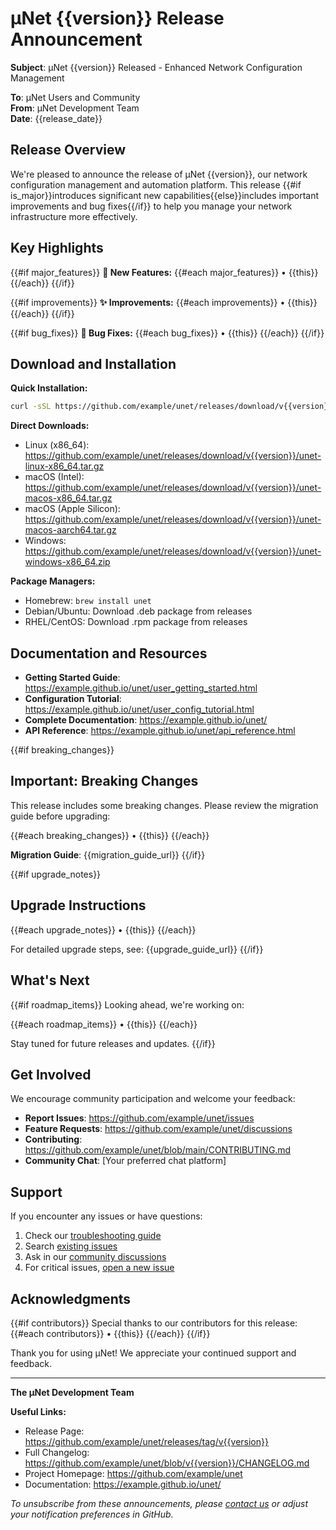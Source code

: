# μNet {{version}} Release Announcement

**Subject**: μNet {{version}} Released - Enhanced Network Configuration Management

**To**: μNet Users and Community  
**From**: μNet Development Team  
**Date**: {{release_date}}

## Release Overview

We're pleased to announce the release of μNet {{version}}, our network configuration management and automation platform. This release {{#if is_major}}introduces significant new capabilities{{else}}includes important improvements and bug fixes{{/if}} to help you manage your network infrastructure more effectively.

## Key Highlights

{{#if major_features}}
**🚀 New Features:**
{{#each major_features}}
• {{this}}
{{/each}}
{{/if}}

{{#if improvements}}
**✨ Improvements:**
{{#each improvements}}
• {{this}}
{{/each}}
{{/if}}

{{#if bug_fixes}}
**🐛 Bug Fixes:**
{{#each bug_fixes}}
• {{this}}
{{/each}}
{{/if}}

## Download and Installation

**Quick Installation:**
```bash
curl -sSL https://github.com/example/unet/releases/download/v{{version}}/install.sh | bash
```

**Direct Downloads:**
- Linux (x86_64): https://github.com/example/unet/releases/download/v{{version}}/unet-linux-x86_64.tar.gz
- macOS (Intel): https://github.com/example/unet/releases/download/v{{version}}/unet-macos-x86_64.tar.gz
- macOS (Apple Silicon): https://github.com/example/unet/releases/download/v{{version}}/unet-macos-aarch64.tar.gz
- Windows: https://github.com/example/unet/releases/download/v{{version}}/unet-windows-x86_64.zip

**Package Managers:**
- Homebrew: `brew install unet`
- Debian/Ubuntu: Download .deb package from releases
- RHEL/CentOS: Download .rpm package from releases

## Documentation and Resources

- **Getting Started Guide**: https://example.github.io/unet/user_getting_started.html
- **Configuration Tutorial**: https://example.github.io/unet/user_config_tutorial.html
- **Complete Documentation**: https://example.github.io/unet/
- **API Reference**: https://example.github.io/unet/api_reference.html

{{#if breaking_changes}}
## Important: Breaking Changes

This release includes some breaking changes. Please review the migration guide before upgrading:

{{#each breaking_changes}}
• {{this}}
{{/each}}

**Migration Guide**: {{migration_guide_url}}
{{/if}}

{{#if upgrade_notes}}
## Upgrade Instructions

{{#each upgrade_notes}}
• {{this}}
{{/each}}

For detailed upgrade steps, see: {{upgrade_guide_url}}
{{/if}}

## What's Next

{{#if roadmap_items}}
Looking ahead, we're working on:

{{#each roadmap_items}}
• {{this}}
{{/each}}

Stay tuned for future releases and updates.
{{/if}}

## Get Involved

We encourage community participation and welcome your feedback:

- **Report Issues**: https://github.com/example/unet/issues
- **Feature Requests**: https://github.com/example/unet/discussions
- **Contributing**: https://github.com/example/unet/blob/main/CONTRIBUTING.md
- **Community Chat**: [Your preferred chat platform]

## Support

If you encounter any issues or have questions:

1. Check our [troubleshooting guide](https://example.github.io/unet/troubleshooting_guide.html)
2. Search [existing issues](https://github.com/example/unet/issues)
3. Ask in our [community discussions](https://github.com/example/unet/discussions)
4. For critical issues, [open a new issue](https://github.com/example/unet/issues/new)

## Acknowledgments

{{#if contributors}}
Special thanks to our contributors for this release:
{{#each contributors}}
• {{this}}
{{/each}}
{{/if}}

Thank you for using μNet! We appreciate your continued support and feedback.

---

**The μNet Development Team**

**Useful Links:**
- Release Page: https://github.com/example/unet/releases/tag/v{{version}}
- Full Changelog: https://github.com/example/unet/blob/v{{version}}/CHANGELOG.md
- Project Homepage: https://github.com/example/unet
- Documentation: https://example.github.io/unet/

*To unsubscribe from these announcements, please [contact us](mailto:unet-team@example.com) or adjust your notification preferences in GitHub.*